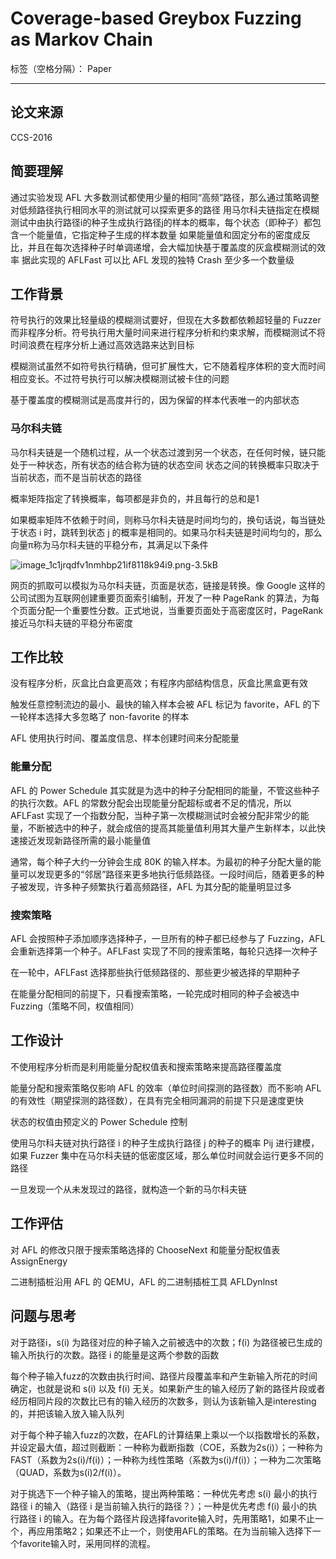 # Coverage-based Greybox Fuzzing as Markov Chain

标签（空格分隔）： Paper

---

## 论文来源
CCS-2016

## 简要理解
通过实验发现 AFL 大多数测试都使用少量的相同“高频”路径，那么通过策略调整对低频路径执行相同水平的测试就可以探索更多的路径
用马尔科夫链指定在模糊测试中由执行路径i的种子生成执行路径j的样本的概率，每个状态（即种子）都包含一个能量值，它指定种子生成的样本数量
如果能量值和固定分布的密度成反比，并且在每次选择种子时单调递增，会大幅加快基于覆盖度的灰盒模糊测试的效率
据此实现的 AFLFast 可以比 AFL 发现的独特 Crash 至少多一个数量级

## 工作背景
符号执行的效果比轻量级的模糊测试要好，但现在大多数都依赖超轻量的 Fuzzer 而非程序分析。符号执行用大量时间来进行程序分析和约束求解，而模糊测试不将时间浪费在程序分析上通过高效选路来达到目标

模糊测试虽然不如符号执行精确，但可扩展性大，它不随着程序体积的变大而时间相应变长。不过符号执行可以解决模糊测试被卡住的问题

基于覆盖度的模糊测试是高度并行的，因为保留的样本代表唯一的内部状态

### 马尔科夫链
马尔科夫链是一个随机过程，从一个状态过渡到另一个状态，在任何时候，链只能处于一种状态，所有状态的结合称为链的状态空间
状态之间的转换概率只取决于当前状态，而不是当前状态的路径

概率矩阵指定了转换概率，每项都是非负的，并且每行的总和是1

如果概率矩阵不依赖于时间，则称马尔科夫链是时间均匀的，换句话说，每当链处于状态 i 时，跳转到状态 j 的概率是相同的。如果马尔科夫链是时间均匀的，那么向量π称为马尔科夫链的平稳分布，其满足以下条件

![image_1c1jrqdfv1nmhbp21if8118k94i9.png-3.5kB][1]

网页的抓取可以模拟为马尔科夫链，页面是状态，链接是转换。像 Google 这样的公司试图为互联网创建重要页面索引编制，开发了一种 PageRank 的算法，为每个页面分配一个重要性分数。正式地说，当重要页面处于高密度区时，PageRank 接近马尔科夫链的平稳分布密度


## 工作比较

没有程序分析，灰盒比白盒更高效；有程序内部结构信息，灰盒比黑盒更有效

触发任意控制流边的最小、最快的输入样本会被 AFL 标记为 favorite，AFL 的下一轮样本选择大多忽略了 non-favorite 的样本

AFL 使用执行时间、覆盖度信息、样本创建时间来分配能量

### 能量分配
AFL 的 Power Schedule 其实就是为选中的种子分配相同的能量，不管这些种子的执行次数。AFL 的常数分配会出现能量分配超标或者不足的情况，所以 AFLFast 实现了一个指数分配，当种子第一次模糊测试时会被分配非常少的能量，不断被选中的种子，就会成倍的提高其能量值利用其大量产生新样本，以此快速接近发现新路径所需的最小能量值

通常，每个种子大约一分钟会生成 80K 的输入样本。为最初的种子分配大量的能量可以发现更多的“邻居”路径来更多地执行低频路径。一段时间后，随着更多的种子被发现，许多种子频繁执行着高频路径，AFL 为其分配的能量明显过多

### 搜索策略
AFL 会按照种子添加顺序选择种子，一旦所有的种子都已经参与了 Fuzzing，AFL 会重新选择第一个种子。AFLFast 实现了不同的搜索策略，每轮只选择一次种子

在一轮中，AFLFast 选择那些执行低频路径的、那些更少被选择的早期种子

在能量分配相同的前提下，只看搜索策略，一轮完成时相同的种子会被选中 Fuzzing（策略不同，权值相同）

## 工作设计

不使用程序分析而是利用能量分配权值表和搜索策略来提高路径覆盖度

能量分配和搜索策略仅影响 AFL 的效率（单位时间探测的路径数）而不影响 AFL 的有效性（期望探测的路径数），在具有完全相同漏洞的前提下只是速度更快

状态的权值由预定义的 Power Schedule 控制

使用马尔科夫链对执行路径 i 的种子生成执行路径 j 的种子的概率 Pij 进行建模，如果 Fuzzer 集中在马尔科夫链的低密度区域，那么单位时间就会运行更多不同的路径

一旦发现一个从未发现过的路径，就构造一个新的马尔科夫链

## 工作评估

对 AFL 的修改只限于搜索策略选择的 ChooseNext 和能量分配权值表 AssignEnergy

二进制插桩沿用 AFL 的 QEMU，AFL 的二进制插桩工具 AFLDynlnst

## 问题与思考
对于路径i，s(i) 为路径对应的种子输入之前被选中的次数；f(i) 为路径被已生成的输入所执行的次数。路径 i 的能量是这两个参数的函数

每个种子输入fuzz的次数由执行时间、路径片段覆盖率和产生新输入所花的时间确定，也就是说和 s(i) 以及 f(i) 无关。如果新产生的输入经历了新的路径片段或者经历相同片段的次数比已有的输入经历的次数多，则认为该新输入是interesting的，并把该输入放入输入队列

对于每个种子输入fuzz的次数，在AFL的计算结果上乘以一个以指数增长的系数，并设定最大值，超过则截断：一种称为截断指数（COE，系数为2s(i)）；一种称为FAST（系数为2s(i)/f(i)）；一种称为线性策略（系数为s(i)/f(i)）；一种为二次策略（QUAD，系数为s(i)2/f(i)）。

对于挑选下一个种子输入的策略，提出两种策略：一种优先考虑 s(i) 最小的执行路径 i 的输入（路径 i 是当前输入执行的路径？）；一种是优先考虑 f(i) 最小的执行路径 i 的输入。在为每个路径片段选择favorite输入时，先用策略1，如果不止一个，再应用策略2；如果还不止一个，则使用AFL的策略。在为当前输入选择下一个favorite输入时，采用同样的流程。



  [1]: http://static.zybuluo.com/Titan/flrevsjcnyl7q7bqduhl1hn0/image_1c1jrqdfv1nmhbp21if8118k94i9.png